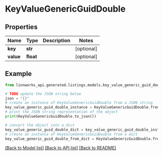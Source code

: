 # KeyValueGenericGuidDouble


## Properties

Name | Type | Description | Notes
------------ | ------------- | ------------- | -------------
**key** | **str** |  | [optional] 
**value** | **float** |  | [optional] 

## Example

```python
from linnworks_api.generated.listings.models.key_value_generic_guid_double import KeyValueGenericGuidDouble

# TODO update the JSON string below
json = "{}"
# create an instance of KeyValueGenericGuidDouble from a JSON string
key_value_generic_guid_double_instance = KeyValueGenericGuidDouble.from_json(json)
# print the JSON string representation of the object
print(KeyValueGenericGuidDouble.to_json())

# convert the object into a dict
key_value_generic_guid_double_dict = key_value_generic_guid_double_instance.to_dict()
# create an instance of KeyValueGenericGuidDouble from a dict
key_value_generic_guid_double_from_dict = KeyValueGenericGuidDouble.from_dict(key_value_generic_guid_double_dict)
```
[[Back to Model list]](../README.md#documentation-for-models) [[Back to API list]](../README.md#documentation-for-api-endpoints) [[Back to README]](../README.md)


